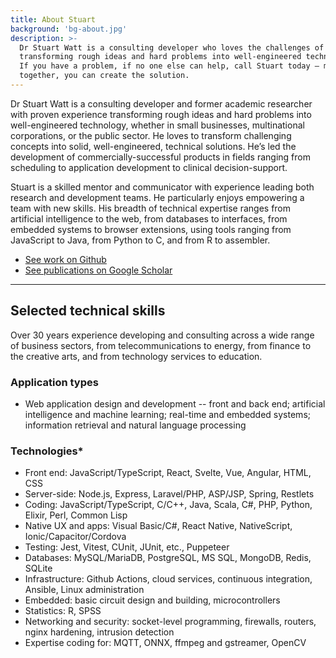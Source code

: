 ```yaml
---
title: About Stuart
background: 'bg-about.jpg'
description: >-
  Dr Stuart Watt is a consulting developer who loves the challenges of
  transforming rough ideas and hard problems into well-engineered technology. 
  If you have a problem, if no one else can help, call Stuart today — maybe 
  together, you can create the solution.
---
```


Dr Stuart Watt is a consulting developer and former academic researcher with
proven experience transforming rough ideas and hard problems into
well-engineered technology, whether in small businesses, multinational
corporations, or the public sector. He loves to transform challenging concepts
into solid, well-engineered, technical solutions. He’s led the development of
commercially-successful products in fields ranging from scheduling to
application development to clinical decision-support.

Stuart is a skilled mentor and communicator with experience leading both
research and development teams. He particularly enjoys empowering a team with
new skills. His breadth of technical expertise ranges from artificial
intelligence to the web, from databases to interfaces, from embedded systems to
browser extensions, using tools ranging from JavaScript to Java, from Python to
C, and from R to assembler.

* [See work on Github](https://github.com/morungos)
* [See publications on Google Scholar](https://scholar.google.com/citations?user=WDMjFKEAAAAJ&hl=en)

---

## Selected technical skills

Over 30 years experience developing and consulting across a wide range of
business sectors, from telecommunications to energy, from finance to the
creative arts, and from technology services to education.

### Application types

* Web application design and development -- front and back end; artificial
  intelligence and machine learning; real-time and embedded systems; information
  retrieval and natural language processing

### Technologies*

* Front end: JavaScript/TypeScript, React, Svelte, Vue, Angular, HTML, CSS
* Server-side: Node.js, Express, Laravel/PHP, ASP/JSP, Spring, Restlets
* Coding: JavaScript/TypeScript, C/C++, Java, Scala, C#, PHP, Python, Elixir, Perl, Common Lisp
* Native UX and apps: Visual Basic/C#, React Native, NativeScript,
  Ionic/Capacitor/Cordova
* Testing: Jest, Vitest, CUnit, JUnit, etc., Puppeteer
* Databases: MySQL/MariaDB, PostgreSQL, MS SQL, MongoDB, Redis, SQLite
* Infrastructure: Github Actions, cloud services, continuous
  integration, Ansible, Linux administration
* Embedded: basic circuit design and building, microcontrollers
* Statistics: R, SPSS
* Networking and security: socket-level programming, firewalls, routers, nginx
  hardening, intrusion detection
* Expertise coding for: MQTT, ONNX, ffmpeg and gstreamer, OpenCV
